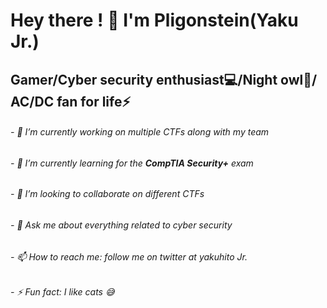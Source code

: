 # Hey there ! :wave: I'm Pligonstein(Yaku Jr.)


## Gamer/Cyber security enthusiast:computer:/Night owl:first_quarter_moon_with_face:/ AC/DC fan for life:zap:


###### - 🔭 I’m currently working on multiple CTFs along with my team
###### - 🌱 I’m currently learning for the **CompTIA Security+** exam
###### - 👯 I’m looking to collaborate on different CTFs
###### - 💬 Ask me about everything related to cyber security
###### - 📫 How to reach me: follow me on twitter at yakuhito Jr.
###### - ⚡ Fun fact: I like cats :sweat_smile:


